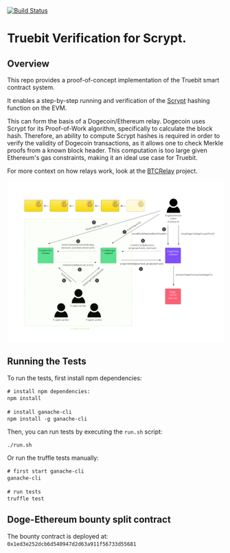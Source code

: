 [![Build Status](https://travis-ci.org/TrueBitFoundation/scrypt-interactive.svg?branch=master)](https://travis-ci.org/TrueBitFoundation/scrypt-interactive)

# Truebit Verification for Scrypt.

## Overview

This repo provides a proof-of-concept implementation of the Truebit smart contract system.<br/>

It enables a step-by-step running and verification of the [Scrypt](https://en.wikipedia.org/wiki/Scrypt) hashing function on the EVM.<br/>

This can form the basis of a Dogecoin/Ethereum relay. Dogecoin uses Scrypt for its Proof-of-Work algorithm, specifically to calculate the block hash. Therefore, an ability to compute Scrypt hashes is required in order to verify the validity of Dogecoin transactions, as it allows one to check Merkle proofs from a known block header. This computation is too large given Ethereum's gas constraints, making it an ideal use case for Truebit.<br/>

For more context on how relays work, look at the [BTCRelay](https://github.com/ethereum/btcrelay) project.<br/>

![Protocol Schematic](./doge-eth.png)

## Running the Tests

To run the tests, first install npm dependencies:
```
# install npm dependencies:
npm install

# install ganache-cli
npm install -g ganache-cli
```

Then, you can run tests by executing the `run.sh` script:
```
./run.sh
```

Or run the truffle tests manually:
```
# first start ganache-cli
ganache-cli

# run tests
truffle test
```

## Doge-Ethereum bounty split contract

 The bounty contract is deployed at: `0x1ed3e252dcb6d540947d2d63a911f56733d55681`

